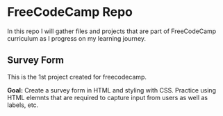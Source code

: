 # FreeCodeCamp Repo

In this repo I will gather files and projects that are part of FreeCodeCamp curriculum as I progress on my learning journey.

## Survey Form

This is the 1st project created for freecodecamp.

**Goal:** Create a survey form in HTML and styling with CSS. Practice using HTML elemnts that are required to capture input from users as well as labels, etc.
